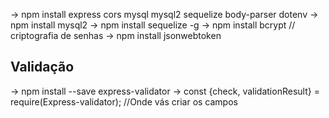 -> npm install express cors mysql mysql2 sequelize body-parser dotenv
-> npm install mysql2
-> npm install sequelize -g
-> npm install bcrypt // criptografia de senhas
-> npm install jsonwebtoken


## Validação
-> npm install --save express-validator
-> const {check, validationResult} = require(Express-validator); //Onde vás criar os campos